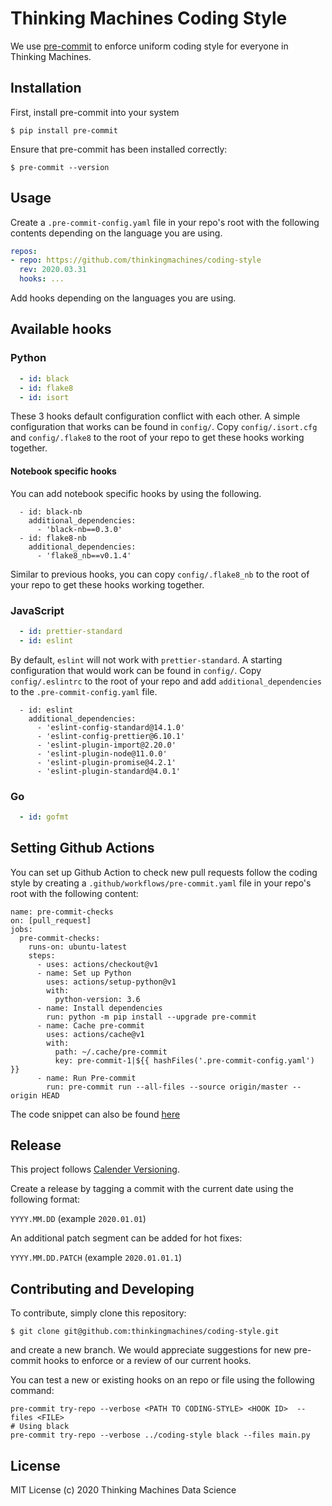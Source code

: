 # Thinking Machines Coding Style

We use [pre-commit](https://pre-commit.com) to enforce uniform coding style for everyone
in Thinking Machines.

## Installation

First, install pre-commit into your system

```
$ pip install pre-commit
```

Ensure that pre-commit has been installed correctly:

```
$ pre-commit --version
```

## Usage

Create a `.pre-commit-config.yaml` file in your repo's root with the following contents
depending on the language you are using.

```yaml
repos:
- repo: https://github.com/thinkingmachines/coding-style
  rev: 2020.03.31
  hooks: ...
```

Add hooks depending on the languages you are using.

## Available hooks

### Python

```yaml
  - id: black
  - id: flake8
  - id: isort
```

These 3 hooks default configuration conflict with each other. A simple configuration that works can be
found in `config/`. Copy `config/.isort.cfg` and `config/.flake8` to the root of your repo to get
these hooks working together.

#### Notebook specific hooks

You can add notebook specific hooks by using the following.

```
  - id: black-nb
    additional_dependencies:
      - 'black-nb==0.3.0'
  - id: flake8-nb
    additional_dependencies:
      - 'flake8_nb==v0.1.4'
```

Similar to previous hooks, you can copy `config/.flake8_nb` to the root of your repo to get these
hooks working together.

### JavaScript

```yaml
  - id: prettier-standard
  - id: eslint
```

By default, `eslint` will not work with `prettier-standard`. A starting configuration that would work can be found
in `config/`. Copy `config/.eslintrc` to the root of your repo and add `additional_dependencies` to the 
 `.pre-commit-config.yaml` file.

```
  - id: eslint
    additional_dependencies:
      - 'eslint-config-standard@14.1.0'
      - 'eslint-config-prettier@6.10.1'
      - 'eslint-plugin-import@2.20.0'
      - 'eslint-plugin-node@11.0.0'
      - 'eslint-plugin-promise@4.2.1'
      - 'eslint-plugin-standard@4.0.1'
```

### Go

```yaml
  - id: gofmt
```

## Setting Github Actions

You can set up Github Action to check new pull requests follow the coding style by
creating a `.github/workflows/pre-commit.yaml` file in your repo's root with the following content:
```
name: pre-commit-checks
on: [pull_request]
jobs:
  pre-commit-checks:
    runs-on: ubuntu-latest
    steps:
      - uses: actions/checkout@v1
      - name: Set up Python
        uses: actions/setup-python@v1
        with:
          python-version: 3.6
      - name: Install dependencies
        run: python -m pip install --upgrade pre-commit
      - name: Cache pre-commit
        uses: actions/cache@v1
        with:
          path: ~/.cache/pre-commit
          key: pre-commit-1|${{ hashFiles('.pre-commit-config.yaml') }}
      - name: Run Pre-commit
        run: pre-commit run --all-files --source origin/master --origin HEAD
```

The code snippet can also be found [here](https://github.com/thinkingmachines/gh-actions/blob/master/.github/workflows/pre-commit.yaml)

## Release

This project follows [Calender Versioning](https://calver.org/).

Create a release by tagging a commit with the current date using the following format:

`YYYY.MM.DD` (example `2020.01.01`)

An additional patch segment can be added for hot fixes:

`YYYY.MM.DD.PATCH` (example `2020.01.01.1`)

## Contributing and Developing

To contribute, simply clone this repository:

```
$ git clone git@github.com:thinkingmachines/coding-style.git
```

and create a new branch. We would appreciate suggestions for new pre-commit
hooks to enforce or a review of our current hooks.

You can test a new or existing hooks on an repo or file using the following command:
```
pre-commit try-repo --verbose <PATH TO CODING-STYLE> <HOOK ID>  --files <FILE>
# Using black
pre-commit try-repo --verbose ../coding-style black --files main.py
```

## License

MIT License (c) 2020 Thinking Machines Data Science
